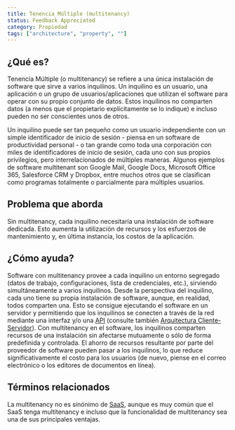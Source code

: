```yaml
---
title: Tenencia Múltiple (multitenancy)
status: Feedback Appreciated
category: Propiedad
tags: ["architecture", "property", ""]
---
```


## ¿Qué es?

Tenencia Múltiple (o multitenancy) se refiere a una única instalación de software que sirve a varios inquilinos.
Un inquilino es un usuario, una aplicación o un grupo de usuarios/aplicaciones que utilizan el software para operar con su propio conjunto de datos.
Estos inquilinos no comparten datos (a menos que el propietario explícitamente se lo indique) e incluso pueden no ser conscientes unos de otros.  

Un inquilino puede ser tan pequeño como un usuario independiente con un simple identificador de inicio de sesión - piensa en un software de productividad
personal - o tan grande como toda una corporación con miles de identificadores de inicio de sesión, cada uno con sus propios privilegios,
pero interrelacionados de múltiples maneras. Algunos ejemplos de software multitenant son Google Mail, Google Docs,
Microsoft Office 365, Salesforce CRM y Dropbox, entre muchos otros que se clasifican como programas totalmente
o parcialmente para múltiples usuarios.

## Problema que aborda 

Sin multitenancy, cada inquilino necesitaría una instalación de software dedicada.
Esto aumenta la utilización de recursos y los esfuerzos de mantenimiento y, en última instancia, los costos de la aplicación.

## ¿Cómo ayuda?

Software con multitenancy provee a cada inquilino un entorno segregado (datos de trabajo, configuraciones, lista de credenciales, etc.),
sirviendo simultáneamente a varios inquilinos. Desde la perspectiva del inquilino, cada uno tiene su propia instalación de software,
aunque, en realidad, todos comparten una. Esto se consigue ejecutando el software en un servidor y permitiendo
que los inquilinos se conecten a través de la red mediante una interfaz y/o una [API](/es/application-programming-interface/)
(consulte también [Arquitectura Cliente-Servidor](/es/client-server-architecture/)).
Con multitenancy en el software, los inquilinos comparten recursos de una instalación sin afectarse mutuamente o sólo
de forma predefinida y controlada. El ahorro de recursos resultante por parte del proveedor de software pueden pasar
a los inquilinos, lo que reduce significativamente el costo para los usuarios (de nuevo, piense en el correo electrónico o los editores de documentos en línea).

## Términos relacionados

La multitenancy no es sinónimo de [SaaS](/software-as-a-service/),
aunque es muy común que el SaaS tenga multitenancy e incluso que la funcionalidad de multitenancy sea una de sus principales ventajas.

